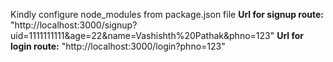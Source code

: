 Kindly configure node_modules from package.json file
**Url for signup route:** "http://localhost:3000/signup?uid=1111111111&age=22&name=Vashishth%20Pathak&phno=123"
**Url for login route:** "http://localhost:3000/login?phno=123"
